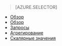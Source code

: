 > [AZURE.SELECTOR]
- [Обзор](../articles/application-insights/app-analytics.md)
- [Обзор](../articles/application-insights/app-analytics-tour.md)
- [Запросы](../articles/application-insights/app-analytics-queries.md)
- [Агрегирование](../articles/application-insights/app-analytics-aggregations.md)
- [Скалярные значения](../articles/application-insights/app-analytics-scalars.md)

<!---HONumber=AcomDC_0309_2016-->